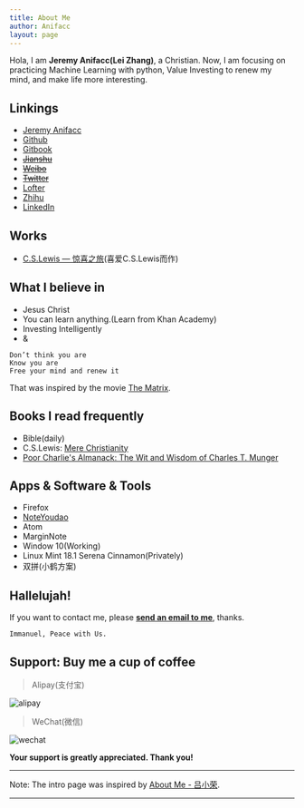 ```yaml
---
title: About Me
author: Anifacc
layout: page
---
```


Hola, I am __Jeremy Anifacc(Lei Zhang)__, a Christian. Now, I am focusing on practicing Machine Learning with python, Value Investing to renew my mind, and make life more interesting.

## Linkings

- [Jeremy Anifacc][1]
- [Github][2]
- [Gitbook][3]
- [~~Jianshu~~][4]
- [~~Weibo~~][5]
- [~~Twitter~~][6]
- [Lofter][7]
- [Zhihu][8]
- [LinkedIn][9]

## Works

- [C.S.Lewis — 惊喜之旅](http://www.cslewis.site/)(喜爱C.S.Lewis而作)

## What I believe in

- Jesus Christ
- You can learn anything.(Learn from Khan Academy)
- Investing Intelligently
- &

```
Don’t think you are
Know you are
Free your mind and renew it
```

That was inspired by the movie [The Matrix](https://en.wikipedia.org/wiki/The_Matrix).

## Books I read frequently

- Bible(daily)
- C.S.Lewis: [Mere Christianity](https://en.wikipedia.org/wiki/Mere_Christianity#The_Case_for_Christianity_.28Broadcast_Talks_in_UK.29)
- [Poor Charlie's Almanack: The Wit and Wisdom of Charles T. Munger](https://book.douban.com/subject/10485011/)

## Apps & Software & Tools

- Firefox
- [NoteYoudao](http://note.youdao.com/)
- Atom
- MarginNote
- Window 10(Working)
- Linux Mint 18.1 Serena Cinnamon(Privately)
- 双拼(小鹤方案)

## Hallelujah!

If you want to contact me, please __[send an email to me][10]__, thanks.

	Immanuel, Peace with Us.

## Support: Buy me a cup of coffee

> Alipay(支付宝)

![alipay](https://dn-jeremiahzhang.qbox.me/image/pay/alipay.JPG)

> WeChat(微信)

![wechat](https://dn-jeremiahzhang.qbox.me/image/pay/wechatpay.JPG)

**Your support is greatly appreciated. Thank you!**

---

Note: The intro page was inspired by [About Me - 吕小荣](http://mednoter.com/about.html).

---

[1]:	http://jeremiahzhang.github.io/
[2]:	https://github.com/JeremiahZhang
[3]:	https://www.gitbook.com/@jeremiahzhang
[4]:	http://www.jianshu.com/u/e5fdf29b3150
[5]:	http://weibo.com/ZhangXiaowoStef
[6]:	https://twitter.com/Jeremy_Anifacc
[7]:  http://anifacc.lofter.com/
[8]:  https://www.zhihu.com/people/TolifAnifacc
[9]:  https://www.linkedin.com/in/lei-zhang-169039ab/
[10]: mailto:zhangleisuda@gmail.com
